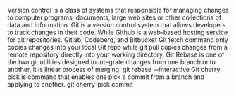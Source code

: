 Version control is a class of systems that responsible for managing changes to computer programs, documents, large web sites or other collections of data and information.
Git is a version control system that allows developers to track changes in their code. While Github is a web-based hosting service for git repositories.
Gitlab, Codeberg, and Bitbucket
Git fetch command only copies changes into your local Git repo while git pull copies changes from a remote repository directly into your working directory.
Git Rebase is one of the two git utilities designed to integrate changes from one branch onto another, it is linear process of merging.
git rebase --interactive <base>
Git cherry pick is command that enables one pick a commit from a branch and applying to another.
git cherry-pick commit
